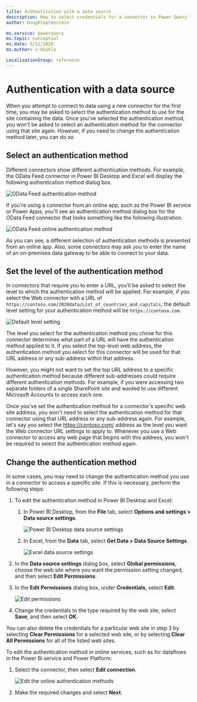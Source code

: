 ```yaml
---
title: Authentication with a data source
description: How to select credentials for a connector in Power Query to authenticate a connection with a data source, how to select the authentication level, and how to edit or delete credentials for specific connectors and sites.
author: DougKlopfenstein

ms.service: powerquery
ms.topic: conceptual
ms.date: 5/11/2020
ms.author: v-douklo

LocalizationGroup: reference
---
```


# Authentication with a data source

When you attempt to connect to data using a new connector for the first time, you may be asked to select the authentication method to use for the site containing the data. Once you've selected the authentication method, you won't be asked to select an authentication method for the connector using that site again. However, if you need to change the authentication method later, you can do so.

## Select an authentication method

Different connectors show different authentication methods. For example, the OData Feed connector in Power BI Desktop and Excel will display the following authentication method dialog box.

![OData Feed authentication method](media/connector-authentication/odata-authentication.png)

If you're using a connector from an online app, such as the Power BI service or Power Apps, you'll see an authentication method dialog box for the OData Feed connector that looks something like the following illustration.

![OData Feed online authentication method](media/connector-authentication/odata-online-authentication.png)

As you can see, a different selection of authentication methods is presented from an online app. Also, some connectors may ask you to enter the name of an on-premises data gateway to be able to connect to your data.

## Set the level of the authentication method

In connectors that require you to enter a URL, you'll be asked to select the level to which the authentication method will be applied. For example, if you select the Web connector with a URL of `https://contoso.com/2020data/List_of_countries_and_capitals`, the default level setting for your authentication method will be `https://contoso.com`.

![Default level setting](media/connector-authentication/url-level-setting.png)

The level you select for the authentication method you chose for this connector determines what part of a URL will have the authentication method applied to it. If you select the top-level web address, the authentication method you select for this connector will be used for that URL address or any sub-address within that address. 

However, you might not want to set the top URL address to a specific authentication method because different sub-addresses could require different authentication methods. For example, if you were accessing two separate folders of a single SharePoint site and wanted to use different Microsoft Accounts to access each one.

Once you've set the authentication method for a connector's specific web site address, you won't need to select the authentication method for that connector using that URL address or any sub-address again. For example, let's say you select the https://contoso.com/ address as the level you want the Web connector URL settings to apply to. Whenever you use a Web connector to access any web page that begins with this address, you won't be required to select the authentication method again.

## Change the authentication method

In some cases, you may need to change the authentication method you use in a connector to access a specific site. If this is necessary, perform the following steps:

1. To edit the authentication method in Power BI Desktop and Excel:

    1. In Power BI Desktop, from the **File** tab, select **Options and settings > Data source settings**.

        ![Power BI Desktop data source settings](media/connector-authentication/pbi-edit.png)

    2. In Excel, from the **Data** tab, select **Get Data > Data Source Settings**. 

        ![Excel data source settings](media/connector-authentication/excel-edit.png)

2. In the **Data source settings** dialog box, select **Global permissions**, choose the web site where you want the permission setting changed, and then select **Edit Permissions**.

3. In the **Edit Permissions** dialog box, under **Credentials**, select **Edit**. 

    ![Edit permissions](media/connector-authentication/edit-permission.png)

4. Change the credentials to the type required by the web site, select **Save**, and then select **OK**.

You can also delete the credentials for a particular web site in step 3 by selecting **Clear Permissions** for a selected web site, or by selecting **Clear All Permissions** for all of the listed web sites.

To edit the authentication method in online services, such as for dataflows in the Power Bi service and Power Platform:

1. Select the connector, then select **Edit connection**.

    ![Edit the online authentication methods](media/connector-authentication/pq-edit-connection.png)

2. Make the required changes and select **Next**.
